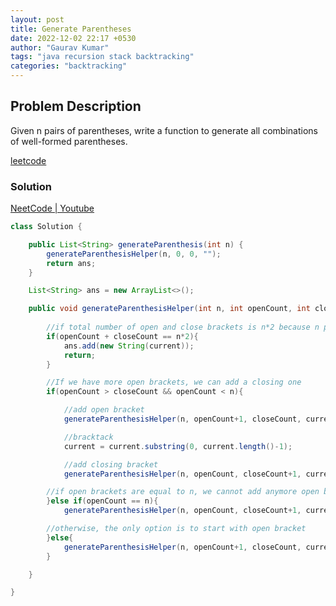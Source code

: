 ```yaml
---
layout: post
title: Generate Parentheses
date: 2022-12-02 22:17 +0530
author: "Gaurav Kumar"
tags: "java recursion stack backtracking"
categories: "backtracking"
---
```


## Problem Description

Given n pairs of parentheses, write a function to generate all combinations of well-formed parentheses.

[leetcode](https://leetcode.com/problems/generate-parentheses/description/)

### Solution

[NeetCode | Youtube](https://www.youtube.com/watch?v=s9fokUqJ76A)

```java
class Solution {

    public List<String> generateParenthesis(int n) {
        generateParenthesisHelper(n, 0, 0, "");
        return ans;
    }

    List<String> ans = new ArrayList<>();

    public void generateParenthesisHelper(int n, int openCount, int closeCount, String current){
        
        //if total number of open and close brackets is n*2 because n pairs are allowed
        if(openCount + closeCount == n*2){
            ans.add(new String(current));
            return;
        }

        //If we have more open brackets, we can add a closing one
        if(openCount > closeCount && openCount < n){

            //add open bracket
            generateParenthesisHelper(n, openCount+1, closeCount, current += "(");

            //bracktack
            current = current.substring(0, current.length()-1);

            //add closing bracket
            generateParenthesisHelper(n, openCount, closeCount+1, current += ")");

        //if open brackets are equal to n, we cannot add anymore open brackets
        }else if(openCount == n){
            generateParenthesisHelper(n, openCount, closeCount+1, current += ")");

        //otherwise, the only option is to start with open bracket
        }else{
            generateParenthesisHelper(n, openCount+1, closeCount, current += "(");
        }

    }

}
```
